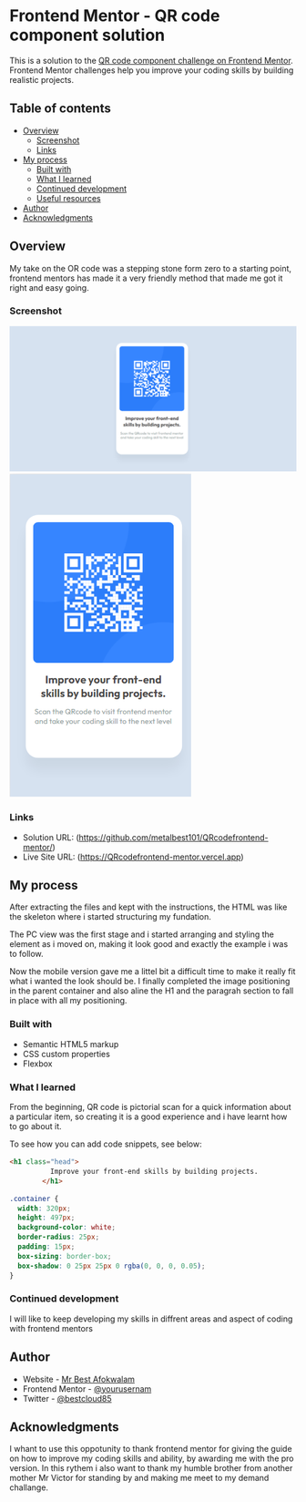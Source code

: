 # Frontend Mentor - QR code component solution

This is a solution to the [QR code component challenge on Frontend Mentor](https://www.frontendmentor.io/challenges/qr-code-component-iux_sIO_H). Frontend Mentor challenges help you improve your coding skills by building realistic projects. 

## Table of contents

- [Overview](#overview)
  - [Screenshot](#screenshot)
  - [Links](#links)
- [My process](#my-process)
  - [Built with](#built-with)
  - [What I learned](#what-i-learned)
  - [Continued development](#continued-development)
  - [Useful resources](#useful-resources)
- [Author](#author)
- [Acknowledgments](#acknowledgments)


## Overview

My take on the OR code was a stepping stone form zero to a starting point, frontend mentors has made it a very friendly method that made me got it right and easy going.

### Screenshot

![](./Screenshot%20QRCode.png)
![](./Screenshot%20mobile.png)

### Links

- Solution URL: (https://github.com/metalbest101/QRcodefrontend-mentor/)
- Live Site URL: (https://QRcodefrontend-mentor.vercel.app)

## My process
After extracting the files and kept with the instructions, the HTML was like the skeleton where i started structuring my fundation.

The PC view was the first stage and i started arranging and styling the element as i moved on, making it look good and exactly the example i was to follow.

Now the mobile version gave me a littel bit a difficult time to make it really fit what i wanted the look should be. I finally completed the image positioning in the parent container and also aline the H1 and the paragrah section to fall in place with all my positioning.

### Built with

- Semantic HTML5 markup
- CSS custom properties
- Flexbox

### What I learned
From the beginning, QR code is pictorial scan for a quick information about a particular item, so creating it is a good experience and i have learnt how to go about it.



To see how you can add code snippets, see below:

```html
<h1 class="head">
          Improve your front-end skills by building projects.
        </h1>
```
```css
.container {
  width: 320px;
  height: 497px;
  background-color: white;
  border-radius: 25px;
  padding: 15px;
  box-sizing: border-box;
  box-shadow: 0 25px 25px 0 rgba(0, 0, 0, 0.05);
}
```


### Continued development

I will like to keep developing my skills in diffrent areas and aspect of coding with frontend mentors 

## Author

- Website - [Mr Best Afokwalam](https://www.your-site.com)
- Frontend Mentor - [@yourusernam](https://www.frontendmentor.io/profile/yourusername)
- Twitter - [@bestcloud85](https://www.twitter.com/bestcloud85)


## Acknowledgments
I whant to use this oppotunity to thank frontend mentor for giving the guide on how to improve my coding skills and ability, by awarding me with the pro version. In this rythem i also want to thank my humble brother from another mother Mr Victor for standing by and making me meet to my demand challange.


